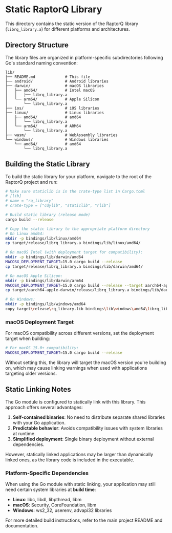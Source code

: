 # Static RaptorQ Library

This directory contains the static version of the RaptorQ library (`librq_library.a`) for different platforms and architectures.

## Directory Structure

The library files are organized in platform-specific subdirectories following Go's standard naming convention:

```
lib/
├── README.md             # This file
├── android/              # Android libraries
├── darwin/               # macOS libraries
│   ├── amd64/            # Intel macOS
│   │   ├── librq_library.a
│   └── arm64/            # Apple Silicon
│       └── librq_library.a
├── ios/                  # iOS libraries
├── linux/                # Linux libraries
│   ├── amd64/            # amd64
│   │   └── librq_library.a
│   └── arm64/            # ARM64
│       └── librq_library.a
├── wasm/                 # WebAssembly libraries
└── windows/              # Windows libraries
    └── amd64/            # amd64
        └── librq_library.a
```

## Building the Static Library

To build the static library for your platform, navigate to the root of the RaptorQ project and run:

```bash
# Make sure staticlib is in the crate-type list in Cargo.toml
# [lib]
# name = "rq_library"
# crate-type = ["cdylib", "staticlib", "rlib"]

# Build static library (release mode)
cargo build --release

# Copy the static library to the appropriate platform directory
# On Linux amd64:
mkdir -p bindings/lib/linux/amd64
cp target/release/librq_library.a bindings/lib/linux/amd64/

# On macOS Intel (with deployment target for compatibility):
mkdir -p bindings/lib/darwin/amd64
MACOSX_DEPLOYMENT_TARGET=15.0 cargo build --release
cp target/release/librq_library.a bindings/lib/darwin/amd64/

# On macOS Apple Silicon:
mkdir -p bindings/lib/darwin/arm64
MACOSX_DEPLOYMENT_TARGET=15.0 cargo build --release --target aarch64-apple-darwin
cp target/aarch64-apple-darwin/release/librq_library.a bindings/lib/darwin/arm64/

# On Windows:
mkdir -p bindings/lib/windows/amd64
copy target\release\rq_library.lib bindings\lib\windows\amd64\librq_library.a
```

### macOS Deployment Target

For macOS compatibility across different versions, set the deployment target when building:

```bash
# For macOS 15.0+ compatibility:
MACOSX_DEPLOYMENT_TARGET=15.0 cargo build --release
```

Without setting this, the library will target the macOS version you're building on, which may cause linking warnings when used with applications targeting older versions.

## Static Linking Notes

The Go module is configured to statically link with this library. This approach offers several advantages:

1. **Self-contained binaries**: No need to distribute separate shared libraries with your Go application.
2. **Predictable behavior**: Avoids compatibility issues with system libraries at runtime.
3. **Simplified deployment**: Single binary deployment without external dependencies.

However, statically linked applications may be larger than dynamically linked ones, as the library code is included in the executable.

### Platform-Specific Dependencies

When using the Go module with static linking, your application may still need certain system libraries at **build time**:

- **Linux**: libc, libdl, libpthread, libm
- **macOS**: Security, CoreFoundation, libm
- **Windows**: ws2_32, userenv, advapi32 libraries

For more detailed build instructions, refer to the main project README and documentation.
